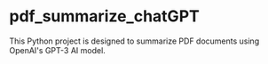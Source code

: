 # pdf_summarize_chatGPT
This Python project is designed to summarize PDF documents using OpenAI's GPT-3 AI model.
